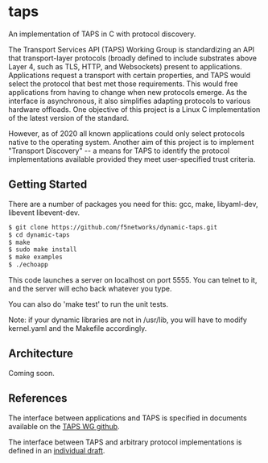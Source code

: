 # taps
An implementation of TAPS in C with protocol discovery.

The Transport Services API (TAPS) Working Group is standardizing an API that
transport-layer protocols (broadly defined to include substrates above Layer 4,
such as TLS, HTTP, and Websockets) present to applications. Applications request
a transport with certain properties, and TAPS would select the protocol that best
met those requirements. This would free applications from having to change when
new protocols emerge. As the interface is asynchronous, it also simplifies
adapting protocols to various hardware offloads. One objective of this project is
a Linux C implementation of the latest version of the standard.

However, as of 2020 all known applications could only select protocols native to
the operating system. Another aim of this project is to implement "Transport
Discovery" -- a means for TAPS to identify the protocol implementations available
provided they meet user-specified trust criteria.

## Getting Started
There are a number of packages you need for this: gcc, make, libyaml-dev, libevent
libevent-dev.

```sh
$ git clone https://github.com/f5networks/dynamic-taps.git
$ cd dynamic-taps
$ make
$ sudo make install
$ make examples
$ ./echoapp
```

This code launches a server on localhost on port 5555. You can telnet to it, and
the server will echo back whatever you type.

You can also do 'make test' to run the unit tests.

Note: if your dynamic libraries are not in /usr/lib, you will have to modify
kernel.yaml and the Makefile accordingly.

## Architecture

Coming soon.

## References
The interface between applications and TAPS is specified in documents available
on the [TAPS WG github](https://github.com/ietf-tapswg/api-drafts).

The interface between TAPS and arbitrary protocol implementations is defined in
an [individual draft](https://github.com/martinduke/draft-duke-taps-transport-discovery).
